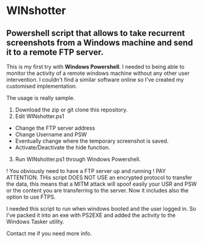 # WINshotter
## Powershell script that allows to take recurrent screenshots from a Windows machine and send it to a remote FTP server. 


This is my first try with __Windows Powershell__. I needed to being able to monitor the activity of a remote windows machine without any other user intervention. I couldn't find a similar software online so I've created my customised implementation. 

The usage is really sample. 

1. Download the zip or git clone this repository. 
2. Edit WINshotter.ps1 
- Change the FTP server address
- Change Username and PSW
- Eventually change where the temporary screenshot is saved.
- Activate/Deactivate the hide function. 
3. Run WINshotter.ps1 through Windows Powershell. 


! You obviously need to have a FTP server up and running !
PAY ATTENTION. THis script DOES NOT USE an encrypted protocol to transfer the data, this means that a MITM attack will spoof easily your USR and PSW or the content you are transferring to the server. 
Now it includes also the option to use FTPS. 

I needed this script to run when windows booted and the user logged in. So I've packed it into an exe with PS2EXE and added the activity to the Windows Tasker utility. 

Contact me if you need more info. 
